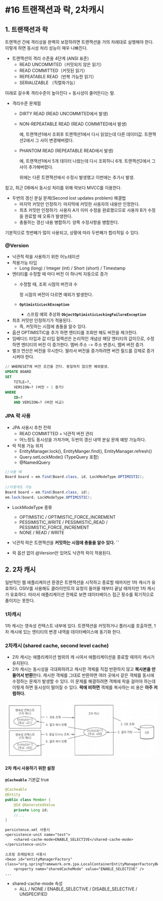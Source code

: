 # \#16 트랜잭션과 락, 2차캐시

## 1. 트랜잭션과 락 

트랜잭션 간에 격리성을 완벽히 보장하려면 트랜잭션을 거의 차례대로 실행해야 한다. 이렇게 하면 동시성 처리 성능이 매우 나빠진다.

* 트랜잭션의 격리 수준을 4단계 \(ANSI 표준\)
  * READ UNCOMMITED（커밋되지 않은 읽기）
  * READ COMMITTED（커밋된 읽기）
  * REPEATABLE READ（반복 가능한 읽기）
  * SERIALIZABLE （직렬화가능）

아래로 갈수록 격리수준이 높아진다 = 동시성이 줄어든다는 말.

* 격리수준 문제점 
  * DIRTY READ \(READ UNCOMMITED에서 발생\)
  * NON-REPEATABLE READ \(READ COMMITED에서 발생\)

    예, 트랜잭션1에서 조회후 트랜잭션1에서 다시 읽었는데 다른 데이터값. 트랜잭션2에서 그 사이 변경해버렸다.

  * PHANTOM READ \(REPEATABLE READ에서 발생\)

    예, 트랜잭션1에서 5개 데이터 나왔는데 다시 조회하니 6개. 트랜잭션2에서 그사이 추가해버렸다.

    위에는 다른 트랜잭션에서 수정시 발생했고 이번에는 추가시 발생.

참고, 최근 DB에서 동시성 처리를 위해 락보다 MVCC를 이용한다.

* 두번의 갱신 분실 문제\(Second lost updates problem\) 해결법 
  * 마지막 커밋만 인정하기: 마지막에 커밋한 사용자의 내용만 인정한다. 
  * 최초 커밋만 인정하기: 사용자 A가 이미 수정을 완료했으므로 사용자 B가 수정을 완료할 때 오류가 발생한다. 
  * 충돌하는 갱신 내용 병합하기: 양쪽 수정사항을 병합한다.

기본적으로 첫번째가 많이 사용되고, 상황에 따라 두번째가 합리적일 수 있다.

### @Version

* 낙관적 락을 사용하기 위한 어노테이션
* 적용가능 타입
  *  Long \(long\)
     / Integer \(int\)
     / Short \(short\)
     / Timestamp
* 엔티티를 수정할 때 마다 버전
  이 하나씩 자동으로 증가
  * 수정할 때, 조회 시점의 버전과 수

    정 시점의 버전이 다르면 예외가 발생한다.
  * **`OptimisticLockException`**
    * 스프링 예외 추상화 **`ObjectOptimisticLockingFailureException`**
* 최초 커밋만 인정하기가 적용된다.
  * 즉, 커밋하는 시점에 충돌을 알수 있다.
* 옵션 OPTIMISTIC을 추가
  하면 엔티티를 조회만 해도 버전을 체크한다.
* 임베디드 타입과 값 타입 컬렉션은 논리적인 개념상 해당 엔티티의 값이므로, 수정하면 엔티티의 버전 이 증가한다. 멤버:주소 -&gt; 주소 변경시, 멤버 버전 증가.
* 벌크 연산은 버전을 무시한다. 딸라서 버전을 증가하려면 버전 필드를 강제로 증가시켜야 한다.

```sql
// WHERESET에 버전 조건을 건다. 동일하지 않으면 예외발생.
UPDATE BOARD
SET
    TITLE=?,
    VERSION=? (버전 + 1 증가)
WHERE
    ID=?
    AND VERSION=? (버전 비교) 
```

### JPA 락 사용

* JPA 사용시 추천 전략 
  * READ COMMITTED + 낙관적 버전 관리 
  * 어느정도 동시성을 가져가며, 두번의 갱신 내역 분실 문제 예방 가능하다.
* 락 적용 가능 위치 
  * EntityManager.lock\(\), EntityManger.find\(\), EntityManager.refresh\(\) 
  * Query.setLockMode\(\) \(TypeQuery 포함\) 
  * @NamedQuery

```java
//사용 예
Board board = em.find(Board.class, id, LockModeType.OPTIMISTIC);

//이렇게도 가능
Board board = em.find(Board.class, id);
em.lock(board, LockModeType.OPTIMISTIC);
```

* LockModeType 종류 

  * OPTIMISTIC / OPTIMISTIC\_FORCE\_INCREMENT 
  * PESSIMISTIC\_WRITE / PESSIMISTIC\_READ / PESSIMISTIC\_FORCE\_INCREMENT 
  * NONE / READ / WRITE

* 낙관적 락은 트랜잭션을 **커밋하는 시점에 충돌을 알수 있다. ``**
* 락 옵션 없이 @Version만 있어도 낙관적 락이 적용된다.





## 2. 2차 캐시

일반적인 웹 애플리케이션 환경은 트랜잭션을 시작하고 종료할 때까지만 1차 캐시가 유효하다. OSIV를 사용해도 클라이언트의 요청이 들어올 때부터 끝날 때까지만 1차 캐시가 유효하다. 따라서 애플리케이션 전체로 보면 데이터베이스 접근 횟수를 획기적으로 줄이지는 못한다.

### 1차캐시 

1차 캐시는 영속성 컨텍스트 내부에 있다. 트랜잭션을 커밋하거나 플러시를 호출하면, 1차 캐시에 있는 엔티티의 변경 내역을 데이터베이스에 동기화 한다.

### 2차캐시  \(shared cache, second level cache\)

* 2차 캐시는 애플리케이션 범위의 캐
  시여서 애플리케이션을 종료할 때까지 캐시가 유지된다.
* 2차 캐시는 동시성을 극대화하려고 캐시한 객체를 직접 반환하지 않고 **복사본을 만들어서 반환**한다. 캐시한 객체를 그대로 반환하면 여러 곳에서 같은 객체를 동시에 수정하는 문제가 발생할 수 있다. 이 문제를 해결하려면 객체에 락을 걸어야 하는데 이렇게 하면 동시성이 떨어질 수 있다. **락에 비하면** 객체를 복사하는 비
  용은 **아주 저렴하다.**

![&#xAE40;&#xC601;&#xD55C;, &#x300C;&#xC790;&#xBC14; ORM &#xD45C;&#xC900; JPA &#xD504;&#xB85C;&#xADF8;&#xB798;&#xBC0D;&#x300D;, &#xC5D0;&#xC774;&#xCF58;, 2015](../../.gitbook/assets/image%20%2857%29.png)

#### 2차 캐시 사용하기 위한 설정 

**`@Cacheable`** 기본값 true

```java
@Cacheable
@Entity
public class Member {
    @Id @GeneratedValue
    private Long id;
    //...
}
```

```markup
persistence.xml 사용시
<persistence-unit name="test">
    <shared-cache-mode>ENABLE_SELECTIVE</shared-cache-mode>
</persistence-unit>

스프링 프레임워크 사용시 
<bean id="entityManagerFactory" class="org.springframework.orm.jpa.LocalContainerEntityManagerFactoryBean">
    <property name="sharedCacheMode" value="ENABLE_SELECTIVE" />
...
```

* shared-cache-mode 속성
  * ALL / NONE / ENABLE\_SELECTIVE / DISABLE\_SELECTIVE / UNSPECIFIED







